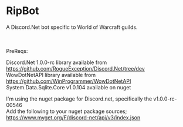 # RipBot
A Discord.Net bot specific to World of Warcraft guilds.<br>
<br>

<br>
PreReqs:<br>

Discord.Net 1.0.0-rc library available from https://github.com/RogueException/Discord.Net/tree/dev<br>
WowDotNetAPI library available from https://github.com/WinProgrammer/WowDotNetAPI<br>
System.Data.Sqlite.Core v1.0.104 available on nuget<br>

I'm using the nuget package for Discord.net, specifically the v1.0.0-rc-00546<br>
Add the following to your nuget package sources;<br>
https://www.myget.org/F/discord-net/api/v3/index.json<br>


